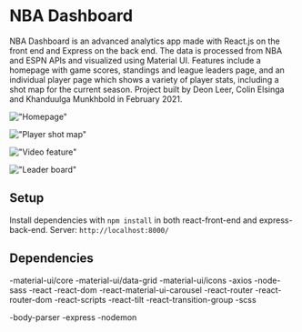 # NBA Dashboard

NBA Dashboard is an advanced analytics app made with React.js on the front end and Express on the back end. The data is processed from NBA and ESPN APIs and visualized using Material UI. Features include a homepage with game scores, standings and league leaders page, and an individual player page which shows a variety of player stats, including a shot map for the current season. Project built by Deon Leer, Colin Elsinga and Khanduulga Munkhbold in February 2021.

!["Homepage"](https://github.com/celsinga/nba-dashboard/blob/master/react-front-end/public/Screenshots/Screen%20Shot%202021-03-01%20at%202.28.31%20PM.png)

!["Player shot map"](https://github.com/celsinga/nba-dashboard/blob/master/react-front-end/public/Screenshots/Screen%20Shot%202021-03-01%20at%202.29.24%20PM.png)

!["Video feature"](https://github.com/celsinga/nba-dashboard/blob/master/react-front-end/public/Screenshots/Screen%20Shot%202021-03-01%20at%202.29.34%20PM.png)

!["Leader board"](https://github.com/celsinga/nba-dashboard/blob/master/react-front-end/public/Screenshots/Screen%20Shot%202021-03-01%20at%202.28.48%20PM.png)

## Setup

Install dependencies with `npm install` in both react-front-end and express-back-end.
Server: `http://localhost:8000/`

## Dependencies
-material-ui/core
-material-ui/data-grid
-material-ui/icons
-axios
-node-sass
-react
-react-dom
-react-material-ui-carousel
-react-router
-react-router-dom
-react-scripts
-react-tilt
-react-transition-group
-scss

-body-parser
-express
-nodemon
